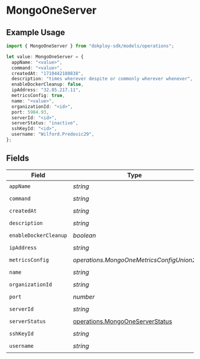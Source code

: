 # MongoOneServer

## Example Usage

```typescript
import { MongoOneServer } from "dokploy-sdk/models/operations";

let value: MongoOneServer = {
  appName: "<value>",
  command: "<value>",
  createdAt: "1710442180838",
  description: "times wherever despite or commonly wherever whenever",
  enableDockerCleanup: false,
  ipAddress: "32.85.217.11",
  metricsConfig: true,
  name: "<value>",
  organizationId: "<id>",
  port: 5904.93,
  serverId: "<id>",
  serverStatus: "inactive",
  sshKeyId: "<id>",
  username: "Wilford.Predovic29",
};
```

## Fields

| Field                                                                              | Type                                                                               | Required                                                                           | Description                                                                        |
| ---------------------------------------------------------------------------------- | ---------------------------------------------------------------------------------- | ---------------------------------------------------------------------------------- | ---------------------------------------------------------------------------------- |
| `appName`                                                                          | *string*                                                                           | :heavy_check_mark:                                                                 | N/A                                                                                |
| `command`                                                                          | *string*                                                                           | :heavy_check_mark:                                                                 | N/A                                                                                |
| `createdAt`                                                                        | *string*                                                                           | :heavy_check_mark:                                                                 | N/A                                                                                |
| `description`                                                                      | *string*                                                                           | :heavy_check_mark:                                                                 | N/A                                                                                |
| `enableDockerCleanup`                                                              | *boolean*                                                                          | :heavy_check_mark:                                                                 | N/A                                                                                |
| `ipAddress`                                                                        | *string*                                                                           | :heavy_check_mark:                                                                 | N/A                                                                                |
| `metricsConfig`                                                                    | *operations.MongoOneMetricsConfigUnion2*                                           | :heavy_check_mark:                                                                 | N/A                                                                                |
| `name`                                                                             | *string*                                                                           | :heavy_check_mark:                                                                 | N/A                                                                                |
| `organizationId`                                                                   | *string*                                                                           | :heavy_check_mark:                                                                 | N/A                                                                                |
| `port`                                                                             | *number*                                                                           | :heavy_check_mark:                                                                 | N/A                                                                                |
| `serverId`                                                                         | *string*                                                                           | :heavy_check_mark:                                                                 | N/A                                                                                |
| `serverStatus`                                                                     | [operations.MongoOneServerStatus](../../models/operations/mongooneserverstatus.md) | :heavy_check_mark:                                                                 | N/A                                                                                |
| `sshKeyId`                                                                         | *string*                                                                           | :heavy_check_mark:                                                                 | N/A                                                                                |
| `username`                                                                         | *string*                                                                           | :heavy_check_mark:                                                                 | N/A                                                                                |